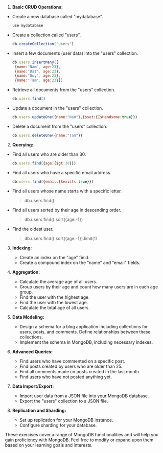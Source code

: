 1. **Basic CRUD Operations:**
- Create a new database called "mydatabase".
    ```javascript
    use mydatabase
    ```
- Create a collection called "users".
   ```javascript
   db.createCollection("users")
   ```
- Insert a few documents (user data) into the "users" collection.
   ```javascript
   db.users.insertMany([
    {name:"Nam", age:23}, 
    {name:"Dat", age:23}, 
    {name:"Duy", age:23}, 
    {name:"Tam", age:23}])
    ```
- Retrieve all documents from the "users" collection.
   ```javascript
   db.users.find()
   ```
- Update a document in the "users" collection.
   ```javascript
   db.users.updateOne({name:"Nam"},{$set:{IsHandsome:true}})
   ```
- Delete a document from the "users" collection.
   ```javascript
   db.users.deleteOne({name:"Tam"})
   ```

2. **Querying:**
- Find all users who are older than 30.
   ```javascript
   db.users.find({age:{$gt:30}})
   ```
- Find all users who have a specific email address.
   ```javascript
   db.users.find({email:{$exists:true}})
   ```
- Find all users whose name starts with a specific letter.
   > db.users.find()
- Find all users sorted by their age in descending order.
   > db.users.find().sort({age:-1})
- Find the oldest user.
   > db.users.find().sort({age:-1}).limit(1)

3. **Indexing:**
   - Create an index on the "age" field.
   - Create a compound index on the "name" and "email" fields.

4. **Aggregation:**
   - Calculate the average age of all users.
   - Group users by their age and count how many users are in each age group.
   - Find the user with the highest age.
   - Find the user with the lowest age.
   - Calculate the total age of all users.

5. **Data Modeling:**
   - Design a schema for a blog application including collections for users, posts, and comments. Define relationships between these collections.
   - Implement the schema in MongoDB, including necessary indexes.

6. **Advanced Queries:**
   - Find users who have commented on a specific post.
   - Find posts created by users who are older than 25.
   - Find all comments made on posts created in the last month.
   - Find users who have not posted anything yet.

7. **Data Import/Export:**
   - Import user data from a JSON file into your MongoDB database.
   - Export the "users" collection to a JSON file.

8. **Replication and Sharding:**
   - Set up replication for your MongoDB instance.
   - Configure sharding for your database.

These exercises cover a range of MongoDB functionalities and will help you gain proficiency with MongoDB. Feel free to modify or expand upon them based on your learning goals and interests.